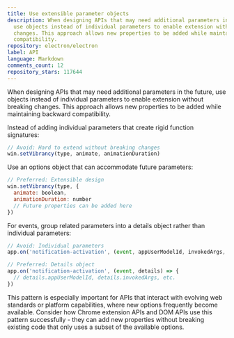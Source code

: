 ```yaml
---
title: Use extensible parameter objects
description: When designing APIs that may need additional parameters in the future,
  use objects instead of individual parameters to enable extension without breaking
  changes. This approach allows new properties to be added while maintaining backward
  compatibility.
repository: electron/electron
label: API
language: Markdown
comments_count: 12
repository_stars: 117644
---
```


When designing APIs that may need additional parameters in the future, use objects instead of individual parameters to enable extension without breaking changes. This approach allows new properties to be added while maintaining backward compatibility.

Instead of adding individual parameters that create rigid function signatures:

```js
// Avoid: Hard to extend without breaking changes
win.setVibrancy(type, animate, animationDuration)
```

Use an options object that can accommodate future parameters:

```js
// Preferred: Extensible design
win.setVibrancy(type, {
  animate: boolean,
  animationDuration: number
  // Future properties can be added here
})
```

For events, group related parameters into a details object rather than individual parameters:

```js
// Avoid: Individual parameters
app.on('notification-activation', (event, appUserModelId, invokedArgs, dataCount, inputData) => {})

// Preferred: Details object
app.on('notification-activation', (event, details) => {
  // details.appUserModelId, details.invokedArgs, etc.
})
```

This pattern is especially important for APIs that interact with evolving web standards or platform capabilities, where new options frequently become available. Consider how Chrome extension APIs and DOM APIs use this pattern successfully - they can add new properties without breaking existing code that only uses a subset of the available options.